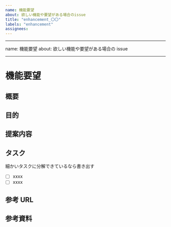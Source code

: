 ```yaml
---
name: 機能要望
about: 欲しい機能や要望がある場合のissue
title: "enhancement_〇〇"
labels: "enhancement"
assignees:
---
```


---

name: 機能要望
about: 欲しい機能や要望がある場合の issue

---

# 機能要望

## 概要

## 目的

## 提案内容

## タスク

細かいタスクに分解できているなら書き出す

- [ ] xxxx
- [ ] xxxx

## 参考 URL

## 参考資料
